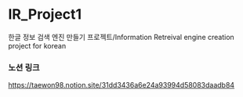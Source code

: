# IR_Project1
한글 정보 검색 엔진 만들기 프로젝트/Information Retreival engine creation project for korean

### 노션 링크
https://taewon98.notion.site/31dd3436a6e24a93994d58083daadb84
